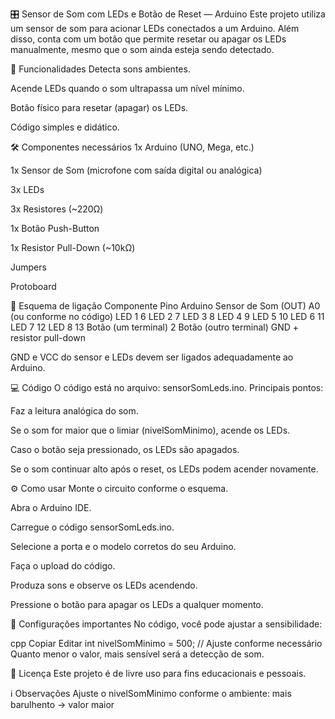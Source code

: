 🎛️ Sensor de Som com LEDs e Botão de Reset — Arduino
Este projeto utiliza um sensor de som para acionar LEDs conectados a um Arduino.
Além disso, conta com um botão que permite resetar ou apagar os LEDs manualmente, mesmo que o som ainda esteja sendo detectado.

🚀 Funcionalidades
Detecta sons ambientes.

Acende LEDs quando o som ultrapassa um nível mínimo.

Botão físico para resetar (apagar) os LEDs.

Código simples e didático.

🛠️ Componentes necessários
1x Arduino (UNO, Mega, etc.)

1x Sensor de Som (microfone com saída digital ou analógica)

3x LEDs

3x Resistores (~220Ω)

1x Botão Push-Button

1x Resistor Pull-Down (~10kΩ)

Jumpers

Protoboard

🔌 Esquema de ligação
Componente	Pino Arduino
Sensor de Som (OUT)	A0 (ou conforme no código)
LED 1 6
LED 2 7
LED 3	8
LED 4	9
LED 5	10
LED 6 11
LED 7 12
LED 8 13
Botão (um terminal)	2
Botão (outro terminal)	GND + resistor pull-down

GND e VCC do sensor e LEDs devem ser ligados adequadamente ao Arduino.

💻 Código
O código está no arquivo: sensorSomLeds.ino.
Principais pontos:

Faz a leitura analógica do som.

Se o som for maior que o limiar (nivelSomMinimo), acende os LEDs.

Caso o botão seja pressionado, os LEDs são apagados.

Se o som continuar alto após o reset, os LEDs podem acender novamente.

⚙️ Como usar
Monte o circuito conforme o esquema.

Abra o Arduino IDE.

Carregue o código sensorSomLeds.ino.

Selecione a porta e o modelo corretos do seu Arduino.

Faça o upload do código.

Produza sons e observe os LEDs acendendo.

Pressione o botão para apagar os LEDs a qualquer momento.

📝 Configurações importantes
No código, você pode ajustar a sensibilidade:

cpp
Copiar
Editar
int nivelSomMinimo = 500; // Ajuste conforme necessário
Quanto menor o valor, mais sensível será a detecção de som.

📄 Licença
Este projeto é de livre uso para fins educacionais e pessoais.

ℹ️ Observações
Ajuste o nivelSomMinimo conforme o ambiente: mais barulhento → valor maior
